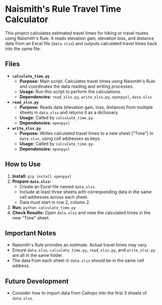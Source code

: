 # Naismith's Rule Travel Time Calculator

This project calculates estimated travel times for hiking or travel routes using Naismith's Rule. It reads elevation gain, elevation loss, and distance data from an Excel file (`data.xlsx`) and outputs calculated travel times back into the same file.

## Files

*   **`calculate_time.py`**
    *   **Purpose:** Main script. Calculates travel times using Naismith's Rule and coordinates the data reading and writing processes.
    *   **Usage:** Run this script to perform the calculations.
    *   **Dependencies:** `read_xlsx.py`, `write_xlsx.py`, `openpyxl`, `data.xlsx`
*   **`read_xlsx.py`**
    *   **Purpose:** Reads data (elevation gain, loss, distance) from multiple sheets in `data.xlsx` and returns it as a dictionary.
    *   **Usage:** Called by `calculate_time.py`.
    *   **Dependencies:** `openpyxl`
*   **`write_xlsx.py`**
    *   **Purpose:** Writes calculated travel times to a new sheet ("Time") in `data.xlsx`, using cell addresses as keys.
    *   **Usage:** Called by `calculate_time.py`.
    *   **Dependencies:** `openpyxl`

## How to Use

1.  **Install:** `pip install openpyxl`
2.  **Prepare `data.xlsx`:**
    *   Create an Excel file named `data.xlsx`.
    *   Include at least three sheets with corresponding data in the same cell addresses across each sheet.
    *   Data must start in row 2, column 2.
3.  **Run:** `python calculate_time.py`
4.  **Check Results:** Open `data.xlsx` and view the calculated times in the new "Time" sheet.

## Important Notes

*   Naismith's Rule provides an *estimate*. Actual travel times may vary.
*   Ensure `data.xlsx`, `calculate_time.py`, `read_xlsx.py`, and `write_xlsx.py` are all in the same folder.
* The data from each sheet in `data.xlsx` should be in the same cell address.

## Future Development

* Consider how to import data from Caltopo into the first 3 sheets of `data.xlsx`.

